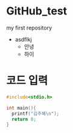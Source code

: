 # GitHub_test
my first repository

- asdflkj
  - 안녕
  - 하이
  

# 코드 입력
```c
#include<stdio.h>

int main(){
  printf("김주혜\n");
  return 0;
}
```
